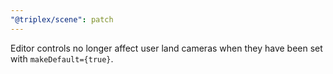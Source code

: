 ```yaml
---
"@triplex/scene": patch
---
```


Editor controls no longer affect user land cameras when they have been set with
`makeDefault={true}`.
